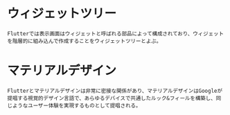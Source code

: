 # ウィジェットツリー

```
Flutterでは表示画面はウィジェットと呼ばれる部品によって構成されており、ウィジェットを階層的に組み込んで作成することをウィジェットツリーとよぶ。
```

# マテリアルデザイン
```
Flutterとマテリアルデザインは非常に密接な関係があり、マテリアルデザインはGoogleが提唱する視覚的デザイン言語で、あらゆるデバイスで共通したルック&フィールを構築し、同じようなユーザー体験を実現するものとして提唱される。
```